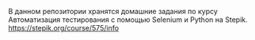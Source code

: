 В данном репозитории хранятся домашние задания по курсу Автоматизация тестирования с помощью Selenium и Python на Stepik. 
https://stepik.org/course/575/info
